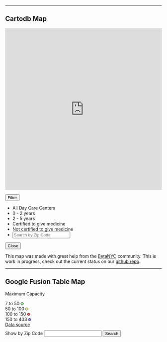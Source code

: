 <article class="avgrund-contents">
<hr>
<h2>Cartodb Map</h2>

<iframe width='100%' height='520' frameborder='0' src='http://schmiani.cartodb.com/viz/77a6017a-b918-11e3-8a7a-0e73339ffa50/embed_map?title=true&amp;description=true&amp;search=false&amp;shareable=true&amp;cartodb_logo=true&amp;layer_selector=false&amp;legends=true&amp;scrollwheel=true&amp;fullscreen=true&amp;sublayer_options=1&amp;sql=&amp;sw_lat=40.47349688875087&amp;sw_lon=-74.553582072258&amp;ne_lat=40.92431462903681&amp;ne_lon=-73.03060233592987' allowfullscreen webkitallowfullscreen mozallowfullscreen oallowfullscreen msallowfullscreen></iframe>

<button onclick="avgrund.activate();">Filter</button> 
</article>

<div class="avgrund-cover"></div>

<aside class="avgrund-popup">
<div id="layer_selector" class="cartodb_infobox">
<ul>
<li data-value="all" data-table="nyc_day_care_2013violations_alldescriptions_1" class="selected">All Day Care Centers</li>
<li data-value="0 years - 2 years" data-table="nyc_day_care_2013violations_alldescriptions_1" data-column="age_range">0 - 2 years</li>
<li data-value="2 years - 5 years" data-table="nyc_day_care_2013violations_alldescriptions_1" data-column="age_range">2 - 5 years</li>
<li data-value="yes" data-table="nyc_day_care_2013violations_alldescriptions_1" data-column="certified_to_administer_medication">Certified to give medicine</li>
<li data-value="no" data-table="nyc_day_care_2013violations_alldescriptions_1" data-column="certified_to_administer_medication">Not certified to give medicine</li>
<li id="zipContainer" data-table="nyc_day_care_2013violations_alldescriptions_1" data-column="zip" data-value="zip"><input id="zipSearch" type="text" placeholder="Search by Zip Code" data-table="nyc_day_care_2013violations_alldescriptions_1" data-column="zip" data-value="zip"/></li>
</ul>
<button onclick="avgrund.deactivate();">Close</button>
</aside>

<p>
This map was made with great help from the <a href="http://betanyc.us/" target="new window">BetaNYC</a> community. This is work in progress, check out the current status on our <a href="https://github.com/child-care-map/NYCmap" target="new window">github repo</a>.
</p>

<hr>

<h2>Google Fusion Table Map</h2>

<div id="map-canvas"></div>

<input id="googft-legend-open" style="display:none" type="button" value="Legend"></input>
  <div id="googft-legend">
    <p id="googft-legend-title">Maximum Capacity</p>
    <div>
      <span class="googft-legend-range">7 to 50</span>
      <img class="googft-dot-icon" src="data:image/png;base64,iVBORw0KGgoAAAANSUhEUgAAAAkAAAAJCAYAAADgkQYQAAAAiElEQVR42mNgQIAoIF4NxGegdCCSHAMzEC81izL7n746/X/VmSowbRho+B8oPhOmKM02zfb/TCzQItYCpDAWpOhA8YFirIoK9xaCFO0FKXrY/rAdq6Lm280gRbeJNikWZDc2RUYhRiBFITDHzwf5LmtjFth3GesyYL6bxoAGQOG0ERpO65DDCQDX7ovT++K9KQAAAABJRU5ErkJggg=="/>
    </div>
    <div>
      <span class="googft-legend-range">50 to 100</span>
      <img class="googft-dot-icon" src="data:image/png;base64,iVBORw0KGgoAAAANSUhEUgAAAAkAAAAJCAYAAADgkQYQAAAAi0lEQVR42mNgQIAoIF4NxGegdCCSHAMzEC+NijL7v3p1+v8zZ6rAdGCg4X+g+EyYorS0NNv////PxMCxsRYghbEgRQcOHCjGqmjv3kKQor0gRQ8fPmzHquj27WaQottEmxQLshubopAQI5CiEJjj54N8t3FjFth369ZlwHw3jQENgMJpIzSc1iGHEwB8p5qDBbsHtAAAAABJRU5ErkJggg=="/>
    </div>
    <div>
      <span class="googft-legend-range">100 to 150</span>
      <img class="googft-dot-icon" src="data:image/png;base64,iVBORw0KGgoAAAANSUhEUgAAAAkAAAAJCAYAAADgkQYQAAAAiklEQVR42mNgQIAoIF4NxGegdCCSHAMzEC+NUlH5v9rF5f+ZoCAwHaig8B8oPhOmKC1NU/P//7Q0DByrqgpSGAtSdOCAry9WRXt9fECK9oIUPXwYFYVV0e2ICJCi20SbFAuyG5uiECUlkKIQmOPng3y30d0d7Lt1bm4w301jQAOgcNoIDad1yOEEAFm9fSv/VqtJAAAAAElFTkSuQmCC"/>
    </div>
    <div>
      <span class="googft-legend-range">150 to 403</span>
      <img class="googft-dot-icon" src="data:image/png;base64,iVBORw0KGgoAAAANSUhEUgAAAAkAAAAJCAYAAADgkQYQAAAAiklEQVR42mNgQIAoIF4NxGegdCCSHAMzEC81M4v6n56++n9V1RkwbWgY+B8oPhOmKM3WNu3/zJn/MbCFRSxIYSxI0YHi4gNYFRUW7gUp2gtS9LC9/SFWRc3Nt0GKbhNtUizIbmyKjIxCQIpCYI6fD/JdVtZGsO8yMtbBfDeNAQ2AwmkjNJzWIYcTAMk+i9OhipcQAAAAAElFTkSuQmCC"/>
    </div>
    <div class="googft-legend-source">
      <a href="https://www.google.com/fusiontables/data?docid=1_WLUFMZkCPz2jZJiZHUS7moFCAxUE0cIHLpKI_gX#rows:id=1" target="_blank">Data source</a>
    </div>
	</div>
	<input id="googft-legend-close" style="display:none" type="button" value="Hide"></input>

<div style="margin-top: 10px;">
	<label class="layer-wizard-search-label">
        Show by Zip Code
        <input type="text" id="search-string_0">
        <input type="button" onclick="changeMap_0()" value="Search">
	</label> 
</div>


<!--iframe width="100%" height="520" scrolling="no" frameborder="no" src="https://www.google.com/fusiontables/embedviz?q=select+col14+from+1_WLUFMZkCPz2jZJiZHUS7moFCAxUE0cIHLpKI_gX&amp;viz=MAP&amp;h=false&amp;lat=40.691959794876894&amp;lng=-74.00954473876948&amp;t=1&amp;z=10&amp;l=col14&amp;y=5&amp;tmplt=7&amp;hml=TWO_COL_LAT_LNG"></iframe-->